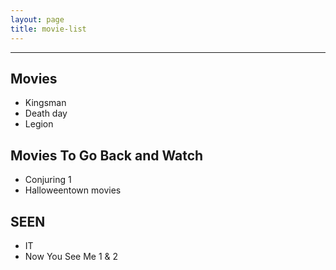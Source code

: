 ```yaml
---
layout: page
title: movie-list
---
```

-------------
## Movies

- Kingsman
- Death day
- Legion

## Movies To Go Back and Watch
- Conjuring 1
- Halloweentown movies

## SEEN
- IT
- Now You See Me 1 & 2
